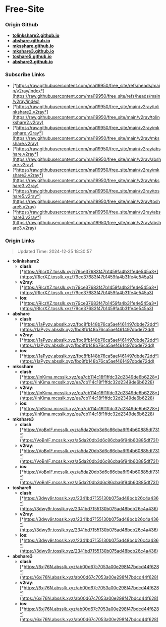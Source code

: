 # Free-Site

### Origin Github

- [**tolinkshare2.github.io**](https://github.com/tolinkshare2/tolinkshare2.github.io)
- [**abshare.github.io**](https://github.com/abshare/abshare.github.io)
- [**mksshare.github.io**](https://github.com/mksshare/mksshare.github.io)
- [**mkshare3.github.io**](https://github.com/mkshare3/mkshare3.github.io)
- [**toshare5.github.io**](https://github.com/toshare5/toshare5.github.io)
- [**abshare3.github.io**](https://github.com/abshare3/abshare3.github.io)

### Subscribe Links

- [*https://raw.githubusercontent.com/mai19950/free_site/refs/heads/main/v2ray/index*](https://raw.githubusercontent.com/mai19950/free_site/refs/heads/main/v2ray/index)
- [*https://raw.githubusercontent.com/mai19950/free_site/main/v2ray/tolinkshare2.v2ray*](https://raw.githubusercontent.com/mai19950/free_site/main/v2ray/tolinkshare2.v2ray)
- [*https://raw.githubusercontent.com/mai19950/free_site/main/v2ray/mksshare.v2ray*](https://raw.githubusercontent.com/mai19950/free_site/main/v2ray/mksshare.v2ray)
- [*https://raw.githubusercontent.com/mai19950/free_site/main/v2ray/abshare.v2ray*](https://raw.githubusercontent.com/mai19950/free_site/main/v2ray/abshare.v2ray)
- [*https://raw.githubusercontent.com/mai19950/free_site/main/v2ray/mkshare3.v2ray*](https://raw.githubusercontent.com/mai19950/free_site/main/v2ray/mkshare3.v2ray)
- [*https://raw.githubusercontent.com/mai19950/free_site/main/v2ray/toshare5.v2ray*](https://raw.githubusercontent.com/mai19950/free_site/main/v2ray/toshare5.v2ray)
- [*https://raw.githubusercontent.com/mai19950/free_site/main/v2ray/abshare3.v2ray*](https://raw.githubusercontent.com/mai19950/free_site/main/v2ray/abshare3.v2ray)

### Origin Links

> Updated Time: 2024-12-25 18:30:57

- **tolinkshare2**
  - **clash**: [*https://RIcrXZ.tosslk.xyz/79ce37683f47b1459fa4b31fe4e545a3*](https://RIcrXZ.tosslk.xyz/79ce37683f47b1459fa4b31fe4e545a3)
  - **v2ray**: [*https://RIcrXZ.tosslk.xyz/79ce37683f47b1459fa4b31fe4e545a3*](https://RIcrXZ.tosslk.xyz/79ce37683f47b1459fa4b31fe4e545a3)
  - **ios**: [*https://RIcrXZ.tosslk.xyz/79ce37683f47b1459fa4b31fe4e545a3*](https://RIcrXZ.tosslk.xyz/79ce37683f47b1459fa4b31fe4e545a3)
- **abshare**
  - **clash**: [*https://1aPyzv.absslk.xyz/fbc8fb148b76ca5aef461497dbde72dd*](https://1aPyzv.absslk.xyz/fbc8fb148b76ca5aef461497dbde72dd)
  - **v2ray**: [*https://1aPyzv.absslk.xyz/fbc8fb148b76ca5aef461497dbde72dd*](https://1aPyzv.absslk.xyz/fbc8fb148b76ca5aef461497dbde72dd)
  - **ios**: [*https://1aPyzv.absslk.xyz/fbc8fb148b76ca5aef461497dbde72dd*](https://1aPyzv.absslk.xyz/fbc8fb148b76ca5aef461497dbde72dd)
- **mksshare**
  - **clash**: [*https://InKima.mcsslk.xyz/ea7cb114c18f1ffdc32d2349de6b6228*](https://InKima.mcsslk.xyz/ea7cb114c18f1ffdc32d2349de6b6228)
  - **v2ray**: [*https://InKima.mcsslk.xyz/ea7cb114c18f1ffdc32d2349de6b6228*](https://InKima.mcsslk.xyz/ea7cb114c18f1ffdc32d2349de6b6228)
  - **ios**: [*https://InKima.mcsslk.xyz/ea7cb114c18f1ffdc32d2349de6b6228*](https://InKima.mcsslk.xyz/ea7cb114c18f1ffdc32d2349de6b6228)
- **mkshare3**
  - **clash**: [*https://VoBnIF.mcsslk.xyz/a5da20db3d6c86cba6f94b60885df731*](https://VoBnIF.mcsslk.xyz/a5da20db3d6c86cba6f94b60885df731)
  - **v2ray**: [*https://VoBnIF.mcsslk.xyz/a5da20db3d6c86cba6f94b60885df731*](https://VoBnIF.mcsslk.xyz/a5da20db3d6c86cba6f94b60885df731)
  - **ios**: [*https://VoBnIF.mcsslk.xyz/a5da20db3d6c86cba6f94b60885df731*](https://VoBnIF.mcsslk.xyz/a5da20db3d6c86cba6f94b60885df731)
- **toshare5**
  - **clash**: [*https://3dwy9r.tosslk.xyz/2341bd7155130b075ad48bcb26c4a436*](https://3dwy9r.tosslk.xyz/2341bd7155130b075ad48bcb26c4a436)
  - **v2ray**: [*https://3dwy9r.tosslk.xyz/2341bd7155130b075ad48bcb26c4a436*](https://3dwy9r.tosslk.xyz/2341bd7155130b075ad48bcb26c4a436)
  - **ios**: [*https://3dwy9r.tosslk.xyz/2341bd7155130b075ad48bcb26c4a436*](https://3dwy9r.tosslk.xyz/2341bd7155130b075ad48bcb26c4a436)
- **abshare3**
  - **clash**: [*https://6xj76N.absslk.xyz/ab00d67c7053a00e298f47bdcd44f628*](https://6xj76N.absslk.xyz/ab00d67c7053a00e298f47bdcd44f628)
  - **v2ray**: [*https://6xj76N.absslk.xyz/ab00d67c7053a00e298f47bdcd44f628*](https://6xj76N.absslk.xyz/ab00d67c7053a00e298f47bdcd44f628)
  - **ios**: [*https://6xj76N.absslk.xyz/ab00d67c7053a00e298f47bdcd44f628*](https://6xj76N.absslk.xyz/ab00d67c7053a00e298f47bdcd44f628)
